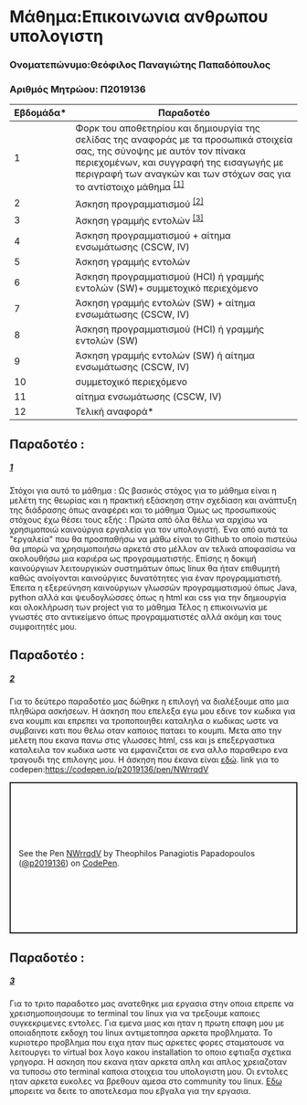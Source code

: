 # Μάθημα:Επικοινωνια ανθρωπου υπολογιστη


### Ονοματεπώνυμο:Θεόφιλος Παναγιώτης Παπαδόπουλος
### Αριθμός Μητρώου: Π2019136


| Εβδομάδα* | Παραδοτέο |
| --- | --- |
| 1 | Φορκ του αποθετηρίου και δημιουργία της σελίδας της αναφοράς με τα προσωπικά στοιχεία σας, της σύνοψης με αυτόν τον πίνακα περιεχομένων, και συγγραφή της εισαγωγής με περιγραφή των αναγκών και των στόχων σας για το αντίστοιχο μάθημα <sup><a href="#1">[1]</a></sup> |
| 2 | Άσκηση προγραμματισμού <sup><a href="#2">[2]</a></sup> |
| 3 | Άσκηση γραμμής εντολών <sup><a href="#3">[3]</a></sup>|
| 4 | Άσκηση προγραμματισμού + αίτημα ενσωμάτωσης (CSCW, IV) |
| 5 | Άσκηση γραμμής εντολών |
| 6 | Άσκηση προγραμματισμού (HCI) ή γραμμής εντολών (SW)+ συμμετοχικό περιεχόμενο |
| 7 | Άσκηση γραμμής εντολών (SW) + αίτημα ενσωμάτωσης (CSCW, IV) |
| 8 | Άσκηση προγραμματισμού (HCI) ή γραμμής εντολών (SW) |
| 9 | Άσκηση γραμμής εντολών (SW) ή αίτημα ενσωμάτωσης (CSCW, IV) |
| 10 | συμμετοχικό περιεχόμενο |
| 11 | αίτημα ενσωμάτωσης (CSCW, IV) |
| 12 | Τελική αναφορά* |
 
## Παραδοτέο :
##### [1](#1)
Στόχοι για αυτό το μάθημα : Ως βασικός στόχος για το μάθημα είναι η μελέτη της θεωρίας και η πρακτική εξάσκηση στην σχεδίαση και ανάπτυξη της διάδρασης όπως αναφέρει και το μάθημα Όμως ως προσωπικούς στόχους έχω θέσει τους εξής : Πρώτα από όλα θέλω να αρχίσω να χρησιμοποιώ καινούργια εργαλεία για τον υπολογιστή. Ένα από αυτά τα "εργαλεία" που θα προσπαθήσω να μάθω είναι το Github το οποίο πιστεύω θα μπορώ να χρησιμοποιήσω αρκετά στο μέλλον αν τελικά αποφασίσω να ακολουθήσω μια καριέρα ως προγραμματιστής. Επίσης η δοκιμή καινούργιων λειτουργικών συστημάτων όπως linux θα ήταν επιθυμητή καθώς ανοίγονται καινούργιες δυνατότητες για έναν προγραμματιστή. Έπειτα η εξερεύνηση καινούργιων γλωσσών προγραμματισμού όπως Java, python αλλά και ψευδογλώσσες όπως η html και css για την δημιουργία και ολοκλήρωση των project για το μάθημα Τέλος η επικοινωνία με γνωστές στο αντικείμενο όπως προγραμματιστές αλλά ακόμη και τους συμφοιτητές μου.

## Παραδοτέο :
##### [2](#2)

Για το δεύτερο παραδοτέο μας δώθηκε η επιλογή να διαλέξουμε απο μια πληθώρα ασκήσεων. Η άσκηση που επελεξα εγω μου εδινε τον κωδικα για ενα κουμπι και επρεπει να τροποποιηθει καταληλα ο κωδικας ωστε να συμβαινει κατι που θελω οταν καποιος παταει το κουμπι. Μετα απο την μελετη που εκανα πανω στις γλωσσες html, css και js επεξεργαστικα καταλειλα τον κωδικα ωστε να εμφανιζεται σε ενα αλλο παραθειρο ενα τραγουδι της επιλογης μου. Η άσκηση που έκανα είναι [εδώ](https://github.com/gordthrow/site/blob/master/_remix/button.md). 
link για το codepen:https://codepen.io/p2019136/pen/NWrrqdV

<p class="codepen" data-height="265" data-theme-id="dark" data-default-tab="js,result" data-user="p2019136" data-slug-hash="NWrrqdV" data-preview="true" style="height: 265px; box-sizing: border-box; display: flex; align-items: center; justify-content: center; border: 2px solid; margin: 1em 0; padding: 1em;" data-pen-title="NWrrqdV">
  <span>See the Pen <a href="https://codepen.io/p2019136/pen/NWrrqdV">
  NWrrqdV</a> by Theophilos Panagiotis Papadopoulos (<a href="https://codepen.io/p2019136">@p2019136</a>)
  on <a href="https://codepen.io">CodePen</a>.</span>
</p>
<script async src="https://static.codepen.io/assets/embed/ei.js"></script>

## Παραδοτέο :
##### [3](#3)

Για το τριτο παραδοτεο μας ανατεθηκε μια εργασια στην οποια επρεπε να χρεισημοποιησουμε το terminal του linux για να τρεξουμε καποιες συγκεκριμενες εντολες. Για εμενα μιας και ηταν η πρωτη επαφη μου με οποιαδηποτε εκδοχη του linux αντιμετοπησα αρκετα προβληματα. Το κυριοτερο προβλημα που ειχα ηταν πως αρκετες φορες σταματουσε να λειτουργει το virtual box λογο κακου installation το οποιο εφτιαξα σχετικα γρηγορα. Η ασκηση που εκανα ηταν αρκετα απλη και απλος χρειαζοταν να τυποσω στο terminal καποια στοιχεια του υπολογιστη μου. Οι εντολες ηταν αρκετα ευκολες να βρεθουν αμεσα στο community του linux. [Εδω](https://asciinema.org/a/un47tv6nPqrtp6kshMFy7PREB) μπορειτε να δειτε το αποτελεσμα που εβγαλα για την εργασια.
